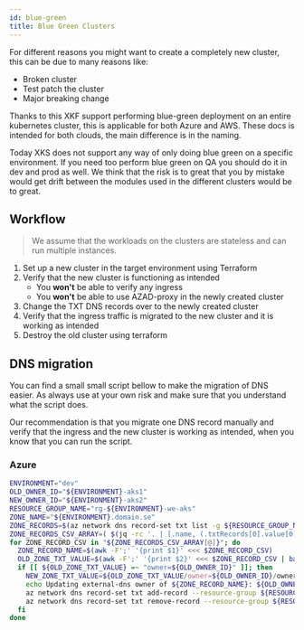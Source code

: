```yaml
---
id: blue-green
title: Blue Green Clusters
---
```


For different reasons you might want to create a completely new cluster, this can be due to many reasons like:

- Broken cluster
- Test patch the cluster
- Major breaking change

Thanks to this XKF support performing blue-green deployment on an entire kubernetes cluster, this is applicable for both Azure and AWS.
These docs is intended for both clouds, the main difference is in the naming.

Today XKS does not support any way of only doing blue green on a specific environment.
If you need too perform blue green on QA you should do it in dev and prod as well.
We think that the risk is to great that you by mistake would get drift between the modules used in the different clusters would be to great.

## Workflow

> We assume that the workloads on the clusters are stateless and can run multiple instances.

1. Set up a new cluster in the target environment using Terraform
2. Verify that the new cluster is functioning as intended
    - You **won't** be able to verify any ingress
    - You **won't** be able to use AZAD-proxy in the newly created cluster
3. Change the TXT DNS records over to the newly created cluster
4. Verify that the ingress traffic is migrated to the new cluster and it is working as intended
5. Destroy the old cluster using terraform

## DNS migration

You can find a small small script bellow to make the migration of DNS easier.
As always use at your own risk and make sure that you understand what the script does.

Our recommendation is that you migrate one DNS record manually and verify that the ingress and the new cluster is working as intended,
when you know that you can run the script.

### Azure

```bash
ENVIRONMENT="dev"
OLD_OWNER_ID="${ENVIRONMENT}-aks1"
NEW_OWNER_ID="${ENVIRONMENT}-aks2"
RESOURCE_GROUP_NAME="rg-${ENVIRONMENT}-we-aks"
ZONE_NAME="${ENVIRONMENT}.domain.se"
ZONE_RECORDS=$(az network dns record-set txt list -g ${RESOURCE_GROUP_NAME} -z ${ZONE_NAME} | jq -rc '.[]')
ZONE_RECORDS_CSV_ARRAY=( $(jq -rc '. | [.name, (.txtRecords[0].value[0] | @base64)] | join(";")' <<< "${ZONE_RECORDS}") )
for ZONE_RECORD_CSV in "${ZONE_RECORDS_CSV_ARRAY[@]}"; do
  ZONE_RECORD_NAME=$(awk -F';' '{print $1}' <<< $ZONE_RECORD_CSV)
  OLD_ZONE_TXT_VALUE=$(awk -F';' '{print $2}' <<< $ZONE_RECORD_CSV | base64 -d)
  if [[ ${OLD_ZONE_TXT_VALUE} =~ "owner=${OLD_OWNER_ID}" ]]; then
    NEW_ZONE_TXT_VALUE=${OLD_ZONE_TXT_VALUE/owner=${OLD_OWNER_ID}/owner=${NEW_OWNER_ID}}
    echo Updating external-dns owner of ${ZONE_RECORD_NAME}: ${OLD_OWNER_ID} to ${NEW_OWNER_ID}
    az network dns record-set txt add-record --resource-group ${RESOURCE_GROUP_NAME} --zone-name ${ZONE_NAME} --record-set-name ${ZONE_RECORD_NAME} --value "${NEW_ZONE_TXT_VALUE}" 1>/dev/null
    az network dns record-set txt remove-record --resource-group ${RESOURCE_GROUP_NAME} --zone-name ${ZONE_NAME} --record-set-name ${ZONE_RECORD_NAME} --value "${OLD_ZONE_TXT_VALUE}" 1>/dev/null
  fi
done
```
